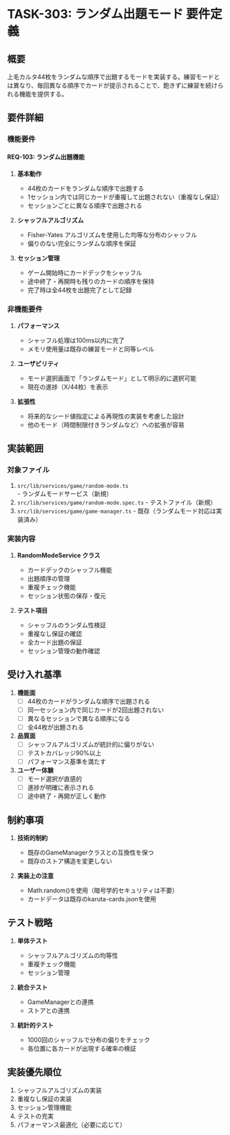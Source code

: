 # TASK-303: ランダム出題モード 要件定義

## 概要

上毛カルタ44枚をランダムな順序で出題するモードを実装する。練習モードとは異なり、毎回異なる順序でカードが提示されることで、飽きずに練習を続けられる機能を提供する。

## 要件詳細

### 機能要件

#### REQ-103: ランダム出題機能

1. **基本動作**
   - 44枚のカードをランダムな順序で出題する
   - 1セッション内では同じカードが重複して出題されない（重複なし保証）
   - セッションごとに異なる順序で出題される

2. **シャッフルアルゴリズム**
   - Fisher-Yates アルゴリズムを使用した均等な分布のシャッフル
   - 偏りのない完全にランダムな順序を保証

3. **セッション管理**
   - ゲーム開始時にカードデックをシャッフル
   - 途中終了・再開時も残りのカードの順序を保持
   - 完了時は全44枚を出題完了として記録

### 非機能要件

1. **パフォーマンス**
   - シャッフル処理は100ms以内に完了
   - メモリ使用量は既存の練習モードと同等レベル

2. **ユーザビリティ**
   - モード選択画面で「ランダムモード」として明示的に選択可能
   - 現在の進捗（X/44枚）を表示

3. **拡張性**
   - 将来的なシード値指定による再現性の実装を考慮した設計
   - 他のモード（時間制限付きランダムなど）への拡張が容易

## 実装範囲

### 対象ファイル

1. `src/lib/services/game/random-mode.ts` - ランダムモードサービス（新規）
2. `src/lib/services/game/random-mode.spec.ts` - テストファイル（新規）
3. `src/lib/services/game/game-manager.ts` - 既存（ランダムモード対応は実装済み）

### 実装内容

1. **RandomModeService クラス**
   - カードデックのシャッフル機能
   - 出題順序の管理
   - 重複チェック機能
   - セッション状態の保存・復元

2. **テスト項目**
   - シャッフルのランダム性検証
   - 重複なし保証の確認
   - 全カード出題の保証
   - セッション管理の動作確認

## 受け入れ基準

1. **機能面**
   - [ ] 44枚のカードがランダムな順序で出題される
   - [ ] 同一セッション内で同じカードが2回出題されない
   - [ ] 異なるセッションで異なる順序になる
   - [ ] 全44枚が出題される

2. **品質面**
   - [ ] シャッフルアルゴリズムが統計的に偏りがない
   - [ ] テストカバレッジ90%以上
   - [ ] パフォーマンス基準を満たす

3. **ユーザー体験**
   - [ ] モード選択が直感的
   - [ ] 進捗が明確に表示される
   - [ ] 途中終了・再開が正しく動作

## 制約事項

1. **技術的制約**
   - 既存のGameManagerクラスとの互換性を保つ
   - 既存のストア構造を変更しない

2. **実装上の注意**
   - Math.random()を使用（暗号学的セキュリティは不要）
   - カードデータは既存のkaruta-cards.jsonを使用

## テスト戦略

1. **単体テスト**
   - シャッフルアルゴリズムの均等性
   - 重複チェック機能
   - セッション管理

2. **統合テスト**
   - GameManagerとの連携
   - ストアとの連携

3. **統計的テスト**
   - 1000回のシャッフルで分布の偏りをチェック
   - 各位置に各カードが出現する確率の検証

## 実装優先順位

1. シャッフルアルゴリズムの実装
2. 重複なし保証の実装
3. セッション管理機能
4. テストの充実
5. パフォーマンス最適化（必要に応じて）
